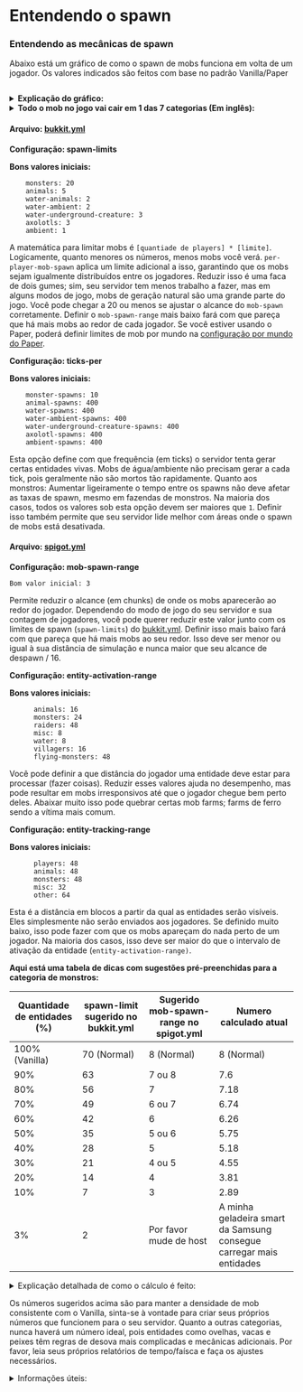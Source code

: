 # Entendendo o spawn

### Entendendo as mecânicas de spawn

Abaixo está um gráfico de como o spawn de mobs funciona em volta de um jogador. Os valores indicados são feitos com base no padrão Vanilla/Paper

<figure><img src="https://paper-chan.moe/content/images/2022/06/MobSpawn-Demo-Range-768x969.png" alt=""><figcaption></figcaption></figure>

<details>

<summary><strong>Explicação do gráfico:</strong></summary>

* Os cilindros marrons indicam o intervalo de geração do mob.

<!---->

* A esfera vermelha indica a zona de despawn do mob (entre 24 – 128 blocos).

<!---->

* A esfera amarela indica a zona livre de mob, pois nenhum mob nescerá tão perto de um jogador (24 blocos).

<!---->

* Qualquer entidade que se enquadre no anel de 32 blocos (intervalo de ativação de entidade) será processada na taxa normal.

<!---->

* Qualquer entidade que resida entre o anel de 32 a 128 blocos será processada a uma taxa reduzida.

<!---->

* Qualquer entidade que esteja fora do 128º bloco é instantaneamente eliminada.

</details>

<details>

<summary><strong>Todo o mob no jogo vai cair em 1 das 7 categorias (Em inglês):</strong></summary>

* **monster** category consists of Piglin Brute, Blaze, Warden, Ghast, Husk, Shulker. Zoglin, Wither Skeleton, Enderman, Witch, Creeper. Zombie Villager, Vex, Elder Guardian, Evoker, Hoglin, Zombie, Piglin, Skeleton, Slime, Stray, Magma Cube, Drowned, Cave Spider, Phantom, Ender Dragon, Zombified Piglin, Ravager, Spider, Pillager. Guardian, Vindicator. Endermite, Wither, Silverfish

<!---->

* **animals** or **creature** category consists of bee, cat, chicken, cow, camel, donkey, fox, goat, horse, Allay, llama, mule, mooshroom, ocelot, panda, parrot, pig, polar bear, rabbit, sheep, frog, skeleton horse, strider, trader llama, turtle, wandering trader, wolf, zombie horse.

<!---->

* **ambient** category consists of bat. Bat is useless.

<!---->

* **water-animals** or **water\_creature** category consists of squid and dolphins.

<!---->

* **water-ambient** category consists of cod, pufferfish, salmon, tropical fish.

<!---->

* **water-underground-creature** or **underground\_water\_creature** category consists of Glow Squid.

<!---->

* **axolotl** category consists of Axolotl.

<!---->

* **Misc** category consists of Dragon Fireball, Small Fireball, Shulker Bullet, Item Frame, Boat with Chest, Snowball, Primed TNT, Minecart with Furnace, Area Effect Cloud, Fainting, Glou Item Frame, Villager, Spectral Arrow, Lightning Bolt, Evoker Fangs, Thrown Bottle o’ Enchanting, Potion, Minecart with TNT, Llama Spit, Eye of Ender, Fishing Bobber, Arrow, Minecart with Chest, Wither Skull, Snow Golem, Thrown Egg, Minecart, Boat, Item, Marker, Player. Minecart with Hopper, Minecart with Monster Spawner, Firework Rocket, Falling Block, Fireball, Iron Golem, Thrown Ender Pearl, Armor Stand, End Crystal, Experience Orb, Leash Knot, Trident, Minecart with Command Block.

</details>

#### Arquivo: [bukkit.yml](https://bukkit.fandom.com/wiki/Bukkit.yml)

**Configuração: spawn-limits**

**Bons valores iniciais:**

```
    monsters: 20
    animals: 5
    water-animals: 2
    water-ambient: 2
    water-underground-creature: 3
    axolotls: 3
    ambient: 1
```

A matemática para limitar mobs é `[quantiade de players] * [limite]`. Logicamente, quanto menores os números, menos mobs você verá. `per-player-mob-spawn` aplica um limite adicional a isso, garantindo que os mobs sejam igualmente distribuídos entre os jogadores. Reduzir isso é uma faca de dois gumes; sim, seu servidor tem menos trabalho a fazer, mas em alguns modos de jogo, mobs de geração natural são uma grande parte do jogo. Você pode chegar a 20 ou menos se ajustar o alcance do `mob-spawn` corretamente. Definir o `mob-spawn-range` mais baixo fará com que pareça que há mais mobs ao redor de cada jogador. Se você estiver usando o Paper, poderá definir limites de mob por mundo na [configuração por mundo do Paper](https://docs.papermc.io/paper/reference/world-configuration).

**Configuração: ticks-per**

**Bons valores iniciais:**

```
    monster-spawns: 10
    animal-spawns: 400
    water-spawns: 400
    water-ambient-spawns: 400
    water-underground-creature-spawns: 400
    axolotl-spawns: 400
    ambient-spawns: 400
```

Esta opção define com que frequência (em ticks) o servidor tenta gerar certas entidades vivas. Mobs de água/ambiente não precisam gerar a cada tick, pois geralmente não são mortos tão rapidamente. Quanto aos monstros: Aumentar ligeiramente o tempo entre os spawns não deve afetar as taxas de spawn, mesmo em fazendas de monstros. Na maioria dos casos, todos os valores sob esta opção devem ser maiores que `1`. Definir isso também permite que seu servidor lide melhor com áreas onde o spawn de mobs está desativada.

#### Arquivo: [spigot.yml](https://www.spigotmc.org/wiki/spigot-configuration/)

**Configuração: mob-spawn-range**

`Bom valor inicial: 3`

Permite reduzir o alcance (em chunks) de onde os mobs aparecerão ao redor do jogador. Dependendo do modo de jogo do seu servidor e sua contagem de jogadores, você pode querer reduzir este valor junto com os limites de spawn (`spawn-limits`) do [bukkit.yml](https://bukkit.fandom.com/wiki/Bukkit.yml). Definir isso mais baixo fará com que pareça que há mais mobs ao seu redor. Isso deve ser menor ou igual à sua distância de simulação e nunca maior que seu alcance de despawn / 16.

**Configuração: entity-activation-range**

**Bons valores iniciais:**

```
      animals: 16
      monsters: 24
      raiders: 48
      misc: 8
      water: 8
      villagers: 16
      flying-monsters: 48
```

Você pode definir a que distância do jogador uma entidade deve estar para processar (fazer coisas). Reduzir esses valores ajuda no desempenho, mas pode resultar em mobs irresponsivos até que o jogador chegue bem perto deles. Abaixar muito isso pode quebrar certas mob farms; farms de ferro sendo a vítima mais comum.

**Configuração: entity-tracking-range**

**Bons valores iniciais:**

```
      players: 48
      animals: 48
      monsters: 48
      misc: 32
      other: 64
```

Esta é a distância em blocos a partir da qual as entidades serão visíveis. Eles simplesmente não serão enviados aos jogadores. Se definido muito baixo, isso pode fazer com que os mobs apareçam do nada perto de um jogador. Na maioria dos casos, isso deve ser maior do que o intervalo de ativação da entidade (`entity-activation-range)`.

**Aqui está uma tabela de dicas com sugestões pré-preenchidas para a categoria de monstros:**

| Quantidade de entidades (%) | spawn-limit sugerido no bukkit.yml | Sugerido mob-spawn-range no spigot.yml | Numero calculado atual                                              |
| --------------------------- | ---------------------------------- | -------------------------------------- | ------------------------------------------------------------------- |
| 100% (Vanilla)              | 70 (Normal)                        | 8 (Normal)                             | 8 (Normal)                                                          |
| 90%                         | 63                                 | 7 ou 8                                 | 7.6                                                                 |
| 80%                         | 56                                 | 7                                      | 7.18                                                                |
| 70%                         | 49                                 | 6 ou 7                                 | 6.74                                                                |
| 60%                         | 42                                 | 6                                      | 6.26                                                                |
| 50%                         | 35                                 | 5 ou 6                                 | 5.75                                                                |
| 40%                         | 28                                 | 5                                      | 5.18                                                                |
| 30%                         | 21                                 | 4 ou 5                                 | 4.55                                                                |
| 20%                         | 14                                 | 4                                      | 3.81                                                                |
| 10%                         | 7                                  | 3                                      | 2.89                                                                |
| 3%                          | 2                                  | Por favor mude de host                 | A minha geladeira smart da Samsung consegue carregar mais entidades |

<details>

<summary>Explicação detalhada de como o cálculo é feito:</summary>

Por exemplo, se eu quiser definir meu limite de monstro para 45 e também manter a densidade de mobs aproximadamente a mesma de antes, eu resolveria a equação matemática abaixo\
\
(Limite de monstros normal) : (Área de spawn normal) = (Novo limite de monstros) : (Nova área de spawn)\
\
Onde as constantes são as seguintes,

Alcance padrão do Mob Spawn = 8 chunks \
Distância mínima onde um mob pode nascer= 24 blocos de distância de um jogador\
\
Área de spawn normal = \[ (Alcance do spawn de mob x2 x16) +1]^2 - ( 24 x2 +1 )^2 = (8x2x16+1)^2 - 49^2 = 66049 - 2401 = 63648\
\
70:63648 = 45:b; onde b = Nova Área de Spawn (em blocos)\
\
63648 x 45 = 70b

b= 40916\
\
Deixe a = Novo alance de spawn de mob, onde b = \[ (a x16 x2) +1]^2 - (24 x2 +1)^2, e b = 40916\
\
(32a +1)^2 - 2401 = 40916

(32a +1)^2 = 43317

32a +1 = 208

32a = 207

a = 6.46\
\
Eu então irei configurar o `mob-spawn-range` para `6` ou `7` no `spigot.yml`

</details>

Os números sugeridos acima são para manter a densidade de mob consistente com o Vanilla, sinta-se à vontade para criar seus próprios números que funcionem para o seu servidor. Quanto a outras categorias, nunca haverá um número ideal, pois entidades como ovelhas, vacas e peixes têm regras de desova mais complicadas e mecânicas adicionais. Por favor, leia seus próprios relatórios de tempo/faísca e faça os ajustes necessários.

<details>

<summary>Informações úteis:</summary>

* Uma farm não pode exceder o raio de (distância de simulação -1)x16 blocos.
* O valor de <mark style="color:yellow;">`hard-despawn-range`</mark> determina o ponto afk ideal da farm
* O <mark style="color:yellow;">`hard-despawn-range`</mark> deve ser sempre <mark style="color:yellow;">`igual`</mark> ao seu <mark style="color:yellow;">`(mob-spawn-range)x16`</mark> blocos e nunca menor. (Isso evita que o servidor faça um trabalho extra de gerar um mob apenas para que ele desapareça instantaneamente porque fica fora do alcance de despawn rígido)
* Utilize <mark style="color:yellow;">`/paper mobcaps`</mark> e <mark style="color:yellow;">`/paper playermobcaps`</mark> para obter detalhes adicionais sobre a geração de mob em torno de um jogador. É especialmente útil para encontrar erros no spawnproofing.
* Contanto que os mobs sejam mortos instantaneamente em uma farm, o rendimento da farm deve ser aproximadamente o mesmo do Vanilla Minecraft, dado que o design da farm é ajustado de acordo.

</details>
